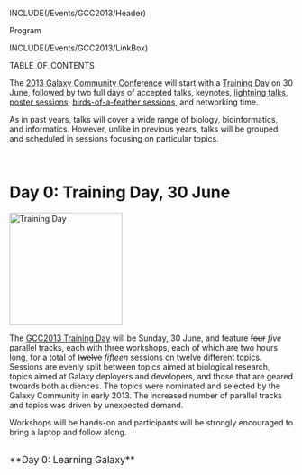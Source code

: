 INCLUDE(/Events/GCC2013/Header)

<div class="title">Program</div>

INCLUDE(/Events/GCC2013/LinkBox)

<div class='right'>TABLE_OF_CONTENTS</div>

The [2013 Galaxy Community Conference](../) will start with a [Training Day](../TrainingDay) on 30 June, followed by two full days of accepted talks, keynotes, [lightning talks](../Lightning), [poster sessions](/Events/GCC2013/Abstracts/#poster-abstracts), [birds-of-a-feather sessions](../BoF), and networking time.

As in past years, talks will cover a wide range of biology, bioinformatics, and informatics.  However, unlike in previous years, talks will be grouped and scheduled in sessions focusing on particular topics.

<br />

# Day 0: Training Day, 30 June

<div class='left'><a href='/Events/GCC2013/TrainingDay/'><img src='/Images/Logos/GCC2013TrainingDayLogo300.png' alt='Training Day' width="200" /></a></div>

The [GCC2013 Training Day](../TrainingDay) will be Sunday, 30 June, and feature ~~four~~ *five* parallel tracks, each with three workshops, each of which are two hours long, for a total of ~~twelve~~ *fifteen* sessions on twelve different topics.  Sessions are evenly split between topics aimed at biological research, topics aimed at Galaxy deployers and developers, and those that are geared twoards both audiences.  The topics were nominated and selected by the Galaxy Community in early 2013. The increased number of parallel tracks and topics was driven by unexpected demand.

Workshops will be hands-on and participants will be strongly encouraged to bring a laptop and follow along.

<div class='center'><br /><span style="font-size: larger;">**Day 0: Learning Galaxy**</span><br /></div>

